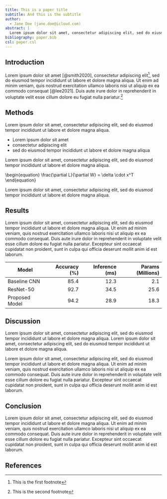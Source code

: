 ```yaml
---
title: This is a paper title
subtitle: And this is the subtitle
author:
  - Jane Doe (jane.doe@icloud.com)
abstract: |
  Lorem ipsum dolor sit amet, consectetur adipiscing elit, sed do eiusmod tempor incididunt ut labore et dolore magna aliqua. Ut enim ad minim veniam, quis nostrud exercitation ullamco laboris nisi ut aliquip ex ea commodo consequat. Duis aute irure dolor in reprehenderit in voluptate velit esse cillum dolore eu fugiat nulla pariatur.
bibliography: paper.bib
csl: paper.csl
---
```


## Introduction

Lorem ipsum dolor sit amet [@smith2020], consectetur adipiscing elit[^note1], sed do eiusmod tempor incididunt ut labore et dolore magna aliqua. Ut enim ad minim veniam, quis nostrud exercitation ullamco laboris nisi ut aliquip ex ea commodo consequat [@lee2021]. Duis aute irure dolor in reprehenderit in voluptate velit esse cillum dolore eu fugiat nulla pariatur.[^note2]

[^note1]: This is the first footnote
[^note2]: This is the second footnote

## Methods

Lorem ipsum dolor sit amet, consectetur adipiscing elit, sed do eiusmod tempor incididunt ut labore et dolore magna aliqua.

- Lorem ipsum dolor sit amet
- consectetur adipiscing elit
- sed do eiusmod tempor incididunt ut labore et dolore magna aliqua

Lorem ipsum dolor sit amet, consectetur adipiscing elit, sed do eiusmod tempor incididunt ut labore et dolore magna aliqua.

\begin{equation}
\frac{\partial L}{\partial W} = \delta \cdot x^T
\end{equation}

Lorem ipsum dolor sit amet, consectetur adipiscing elit, sed do eiusmod tempor incididunt ut labore et dolore magna aliqua.

## Results

Lorem ipsum dolor sit amet, consectetur adipiscing elit, sed do eiusmod tempor incididunt ut labore et dolore magna aliqua. Ut enim ad minim veniam, quis nostrud exercitation ullamco laboris nisi ut aliquip ex ea commodo consequat. Duis aute irure dolor in reprehenderit in voluptate velit esse cillum dolore eu fugiat nulla pariatur. Excepteur sint occaecat cupidatat non proident, sunt in culpa qui officia deserunt mollit anim id est laborum.

| Model          | Accuracy (%) | Inference (ms) | Params (Millions) |
| -------------- | -----------: | -------------: | ----------------: |
| Baseline CNN   |         85.4 |           12.3 |               2.1 |
| ResNet-50      |         92.7 |           34.5 |              25.6 |
| Proposed Model |         94.2 |           28.9 |              18.3 |

## Discussion

Lorem ipsum dolor sit amet, consectetur adipiscing elit, sed do eiusmod tempor incididunt ut labore et dolore magna aliqua. Lorem ipsum dolor sit amet, consectetur adipiscing elit, sed do eiusmod tempor incididunt ut labore et dolore magna aliqua.

Lorem ipsum dolor sit amet, consectetur adipiscing elit, sed do eiusmod tempor incididunt ut labore et dolore magna aliqua. Ut enim ad minim veniam, quis nostrud exercitation ullamco laboris nisi ut aliquip ex ea commodo consequat. Duis aute irure dolor in reprehenderit in voluptate velit esse cillum dolore eu fugiat nulla pariatur. Excepteur sint occaecat cupidatat non proident, sunt in culpa qui officia deserunt mollit anim id est laborum.

## Conclusion

Lorem ipsum dolor sit amet, consectetur adipiscing elit, sed do eiusmod tempor incididunt ut labore et dolore magna aliqua. Ut enim ad minim veniam, quis nostrud exercitation ullamco laboris nisi ut aliquip ex ea commodo consequat. Duis aute irure dolor in reprehenderit in voluptate velit esse cillum dolore eu fugiat nulla pariatur. Excepteur sint occaecat cupidatat non proident, sunt in culpa qui officia deserunt mollit anim id est laborum.

## References
